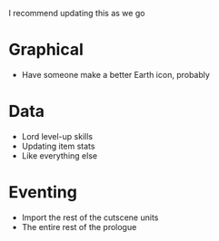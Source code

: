 I recommend updating this as we go

# Graphical

- Have someone make a better Earth icon, probably

# Data

- Lord level-up skills
- Updating item stats
- Like everything else

# Eventing

- Import the rest of the cutscene units
- The entire rest of the prologue